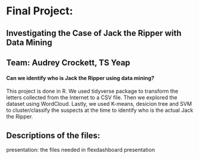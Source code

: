 # Final Project: 

## Investigating the Case of Jack the Ripper with Data Mining

## Team: Audrey Crockett, TS Yeap

#### Can we identify who is Jack the Ripper using data mining?

This project is done in R. We used tidyverse package to transform the letters collected from the Internet to a CSV file. 
Then we explored the dataset using WordCloud. Lastly, we used K-means, desicion tree and SVM to cluster/classify the suspects at the time
to identify who is the actual Jack the Ripper. 

## Descriptions of the files:
presentation: the files needed in flexdashboard presentation

